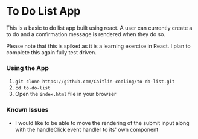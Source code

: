 # To Do List App

This is a basic to do list app built using react. A user can currently create a to do and a confirmation message is rendered when they do so.

Please note that this is spiked as it is a learning exercise in React. I plan to complete this again fully test driven.

### Using the App
1. `git clone https://github.com/Caitlin-cooling/to-do-list.git`
2. `cd to-do-list`
3. Open the `index.html` file in your browser

### Known Issues
* I would like to be able to move the rendering of the submit input along with the handleClick event handler to its' own component
